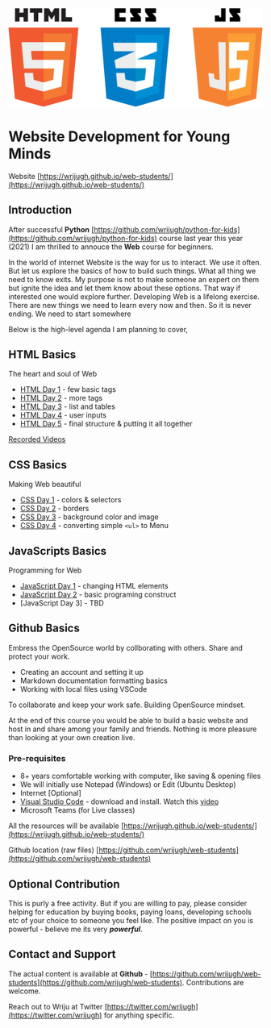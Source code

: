 ![HTMLCSSJS](html5-css-js-logo.png)

# Website Development for Young Minds

Website [https://wrijugh.github.io/web-students/](https://wrijugh.github.io/web-students/)

## Introduction

After successful **Python** [https://github.com/wrijugh/python-for-kids](https://github.com/wrijugh/python-for-kids) course last year this year (2021) I am thrilled to annouce the **Web** course for beginners.

<!-- I dedicate this to my father, who was a legendary teacher and lives in the hearts of many thousands of students worldwide. He was a lifelong passionate teacher. *I miss him dearly*. -->

In the world of internet Website is the way for us to interact. We use it often. But let us explore the basics of how to build such things. What all thing we need to know exits. My purpose is not to make someone an expert on them but ignite the idea and let them know about these options. That way if interested one would explore further. Developing Web is a lifelong exercise. There are new things we need to learn every now and then. So it is never ending. We need to start somewhere

Below is the high-level agenda I am planning to cover,

## HTML Basics

The heart and soul of Web

- [HTML Day 1](html/01-html-day-01.md) - few basic tags
- [HTML Day 2](html/02-html-day-02.md) - more tags
- [HTML Day 3](html/03-html-day-03.md) - list and tables
- [HTML Day 4](html/04-html-day-04.md) - user inputs
- [HTML Day 5](html/05-html-day-05.md) - final structure & putting it all together

[Recorded Videos](recorded.md)
## CSS Basics

Making Web beautiful

- [CSS Day 1](css/01-css-day-01.md) - colors & selectors
- [CSS Day 2](css/02-css-day-02.md) - borders
- [CSS Day 3](css/03-css-day-03.md) - background color and image
- [CSS Day 4](css/04-css-day-04.md) - converting simple `<ul>` to Menu

## JavaScripts Basics

Programming for Web

- [JavaScript Day 1](javascript/01-js-day-01.md) - changing HTML elements
- [JavaScript Day 2](javascript/02-js-day-02.md) - basic programing construct
- [JavaScript Day 3] - TBD 

## Github Basics

Embress the OpenSource world by collborating with others. Share and protect your work.

- Creating an account and setting it up
- Markdown documentation formatting basics
- Working with local files using VSCode

To collaborate and keep your work safe. Building OpenSource mindset.

At the end of this course you would be able to build a basic website and host in and share among your family and friends. Nothing is more pleasure than looking at your own creation live.

### Pre-requisites

- 8+ years comfortable working with computer, like saving & opening files
- We will initially use Notepad (Windows) or Edit (Ubuntu Desktop)
- Internet [Optional]
- [Visual Studio Code](https://code.visualstudio.com/download) - download and install. Watch this [video](https://www.youtube.com/watch?v=MlIzFUI1QGA)
- Microsoft Teams (for Live classes)

All the resources will be available [https://wrijugh.github.io/web-students/](https://wrijugh.github.io/web-students/)

Github location (raw files) [https://github.com/wrijugh/web-students](https://github.com/wrijugh/web-students)

<!-- All communications will be in WhatsApp or email (to the closed group)
Join https://chat.whatsapp.com/GgwxcUN8x5YCFQWJ2Rd6jv 

Current class will start from **13th June 2021 Sunday, 10-11 AM**-->

## Optional Contribution

This is purly a free activity. But if you are willing to pay, please consider helping for education by buying books, paying loans, developing schools etc of your choice to someone you feel like. The positive impact on you is powerful - believe me its very ***powerful***.

## Contact and Support

The actual content is available at **Github** - [https://github.com/wrijugh/web-students](https://github.com/wrijugh/web-students). Contributions are welcome.

Reach out to Wriju at Twitter [https://twitter.com/wrijugh](https://twitter.com/wrijugh) for anything specific.
